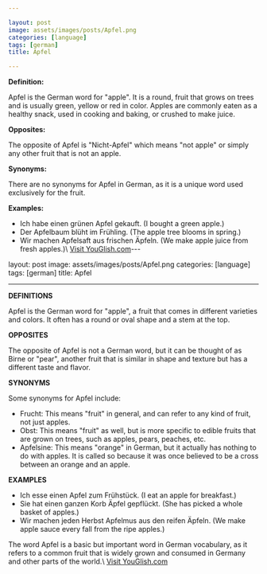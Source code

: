 ```yaml
---

layout: post
image: assets/images/posts/Apfel.png
categories: [language]
tags: [german]
title: Apfel

---
```


**Definition:**

Apfel is the German word for "apple". It is a round, fruit that grows on trees and is usually green, yellow or red in color. Apples are commonly eaten as a healthy snack, used in cooking and baking, or crushed to make juice.

**Opposites:**

The opposite of Apfel is "Nicht-Apfel" which means "not apple" or simply any other fruit that is not an apple.

**Synonyms:**

There are no synonyms for Apfel in German, as it is a unique word used exclusively for the fruit.

**Examples:**

- Ich habe einen grünen Apfel gekauft. (I bought a green apple.)
- Der Apfelbaum blüht im Frühling. (The apple tree blooms in spring.)
- Wir machen Apfelsaft aus frischen Äpfeln. (We make apple juice from fresh apples.)\ <a id="yg-widget-0" class="youglish-widget" data-query="Apfel" data-lang="german" data-components="8412" data-auto-start="0" data-bkg-color="theme_light" data-title="How%20to%20pronounce%20Apfel%20in%20German"  rel="nofollow" href="https://youglish.com">Visit YouGlish.com</a><script async src="https://youglish.com/public/emb/widget.js" charset="utf-8"></script>---

layout: post
image: assets/images/posts/Apfel.png
categories: [language]
tags: [german]
title: Apfel

---

**DEFINITIONS**

Apfel is the German word for "apple", a fruit that comes in different varieties and colors. It often has a round or oval shape and a stem at the top.

**OPPOSITES**

The opposite of Apfel is not a German word, but it can be thought of as Birne or "pear", another fruit that is similar in shape and texture but has a different taste and flavor.

**SYNONYMS**

Some synonyms for Apfel include:

- Frucht: This means "fruit" in general, and can refer to any kind of fruit, not just apples.
- Obst: This means "fruit" as well, but is more specific to edible fruits that are grown on trees, such as apples, pears, peaches, etc.
- Apfelsine: This means "orange" in German, but it actually has nothing to do with apples. It is called so because it was once believed to be a cross between an orange and an apple.

**EXAMPLES**

- Ich esse einen Apfel zum Frühstück. (I eat an apple for breakfast.)
- Sie hat einen ganzen Korb Äpfel gepflückt. (She has picked a whole basket of apples.)
- Wir machen jeden Herbst Apfelmus aus den reifen Äpfeln. (We make apple sauce every fall from the ripe apples.)

The word Apfel is a basic but important word in German vocabulary, as it refers to a common fruit that is widely grown and consumed in Germany and other parts of the world.\ <a id="yg-widget-0" class="youglish-widget" data-query="Apfel" data-lang="german" data-components="8412" data-auto-start="0" data-bkg-color="theme_light" data-title="How%20to%20pronounce%20Apfel%20in%20German"  rel="nofollow" href="https://youglish.com">Visit YouGlish.com</a><script async src="https://youglish.com/public/emb/widget.js" charset="utf-8"></script>